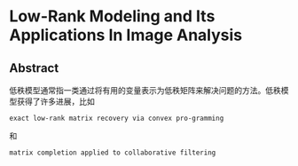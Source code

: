 # Low-Rank Modeling and Its Applications In Image Analysis

## Abstract

低秩模型通常指一类通过将有用的变量表示为低秩矩阵来解决问题的方法。低秩模型获得了许多进展，比如

```exact low-rank matrix recovery via convex pro-gramming```

和

```matrix completion applied to collaborative filtering```